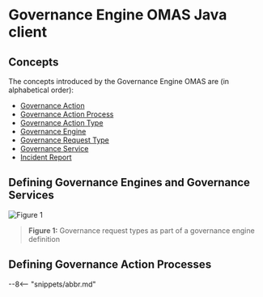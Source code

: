 <!-- SPDX-License-Identifier: CC-BY-4.0 -->
<!-- Copyright Contributors to the ODPi Egeria project. -->


# Governance Engine OMAS Java client

## Concepts

The concepts introduced by the Governance Engine OMAS are (in alphabetical order):

* [Governance Action](/egeria-docs/concepts/governance-action.md)
* [Governance Action Process](/egeria-docs/concepts/governance-action-process.md)
* [Governance Action Type](/egeria-docs/concepts/governance-action-type.md)
* [Governance Engine](/egeria-docs/concepts/governance-engine.md)
* [Governance Request Type](/egeria-docs/concepts/governance-request-type.md)
* [Governance Service](/egeria-docs/concepts/governance-service.md)
* [Incident Report](/egeria-docs/concepts/incident-report.md)



## Defining Governance Engines and Governance Services


![Figure 1](/egeria-docs/concepts/governance-request-type.png)
> **Figure 1:** Governance request types as part of a governance engine definition


## Defining Governance Action Processes

--8<-- "snippets/abbr.md"

